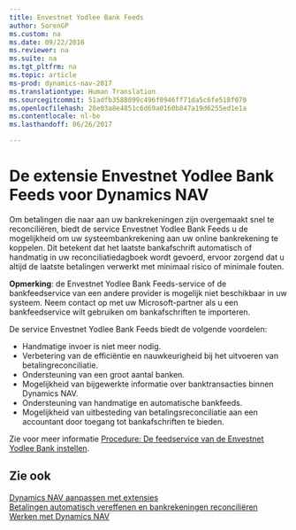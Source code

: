 ```yaml
---
title: Envestnet Yodlee Bank Feeds
author: SorenGP
ms.custom: na
ms.date: 09/22/2016
ms.reviewer: na
ms.suite: na
ms.tgt_pltfrm: na
ms.topic: article
ms-prod: dynamics-nav-2017
ms.translationtype: Human Translation
ms.sourcegitcommit: 51adfb3588099c496f0946ff71da5c6fe518f070
ms.openlocfilehash: 28e03a8e4851c6d69a0160b847a19d6255ed1e1a
ms.contentlocale: nl-be
ms.lasthandoff: 06/26/2017

---
```


# <a name="the-envestnet-yodlee-bank-feeds-extension-to-dynamics-nav"></a>De extensie Envestnet Yodlee Bank Feeds voor Dynamics NAV
Om betalingen die naar aan uw bankrekeningen zijn overgemaakt snel te reconciliëren, biedt de service Envestnet Yodlee Bank Feeds u de mogelijkheid om uw systeembankrekening aan uw online bankrekening te koppelen. Dit betekent dat het laatste bankafschrift automatisch of handmatig in uw reconciliatiedagboek wordt gevoerd, ervoor zorgend dat u altijd de laatste betalingen verwerkt met minimaal risico of minimale fouten.

**Opmerking**: de Envestnet Yodlee Bank Feeds-service of de bankfeedservice van een andere provider is mogelijk niet beschikbaar in uw systeem. Neem contact op met uw Microsoft-partner als u een bankfeedservice wilt gebruiken om bankafschriften te importeren.

De service Envestnet Yodlee Bank Feeds biedt de volgende voordelen:

- Handmatige invoer is niet meer nodig.
- Verbetering van de efficiëntie en nauwkeurigheid bij het uitvoeren van betalingreconciliatie.
- Ondersteuning van een groot aantal banken.
- Mogelijkheid van bijgewerkte informatie over banktransacties binnen Dynamics NAV.
- Ondersteuning van handmatige en automatische bankfeeds.
- Mogelijkheid van uitbesteding van betalingsreconciliatie aan een accountant door toegang tot bankafschriften te bieden.

Zie voor meer informatie [Procedure: De feedservice van de Envestnet Yodlee Bank instellen](bank-how-setup-bank-statement-service.md).

## <a name="see-also"></a>Zie ook  
[Dynamics NAV aanpassen met extensies ](ui-extensions.md)    
[Betalingen automatisch vereffenen en bankrekeningen reconciliëren](receivables-apply-payments-auto-reconcile-bank-accounts.md)  
[Werken met Dynamics NAV](ui-work-product.md)

